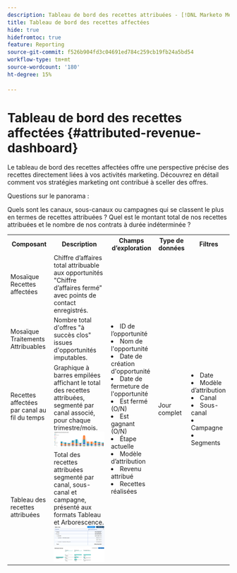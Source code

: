 ```yaml
---
description: Tableau de bord des recettes attribuées - [!DNL Marketo Measure] - Produit
title: Tableau de bord des recettes affectées
hide: true
hidefromtoc: true
feature: Reporting
source-git-commit: f526b904fd3c04691ed784c259cb19fb24a5bd54
workflow-type: tm+mt
source-wordcount: '180'
ht-degree: 15%

---
```


# Tableau de bord des recettes affectées {#attributed-revenue-dashboard}

Le tableau de bord des recettes affectées offre une perspective précise des recettes directement liées à vos activités marketing. Découvrez en détail comment vos stratégies marketing ont contribué à sceller des offres.

Questions sur le panorama :

Quels sont les canaux, sous-canaux ou campagnes qui se classent le plus en termes de recettes attribuées ?
Quel est le montant total de nos recettes attribuées et le nombre de nos contrats à durée indéterminée ?

<table style="table-layout:auto"> 
<tbody>
  <tr> 
   <th>Composant</th> 
   <th>Description</th>
   <th>Champs d’exploration</th>
   <th>Type de données</th>
   <th>Filtres</th>
  </tr>
  <tr>
    <td>Mosaïque Recettes affectées</td>
    <td>Chiffre d’affaires total attribuable aux opportunités "Chiffre d’affaires fermé" avec points de contact enregistrés.</td>
    <td rowspan="6"><li>ID de l’opportunité</li>
<li>Nom de l'opportunité</li>
<li>Date de création d'opportunité</li>
<li>Date de fermeture de l'opportunité</li>
<li>Est fermé (O/N)</li>
<li>Est gagnant (O/N)</li>
<li>Étape actuelle</li>
<li>Modèle d’attribution</li>
<li>Revenu attribué</li>
<li>Recettes réalisées</li></td>
    <td rowspan="6">Jour complet</td>
    <td rowspan="6"><li>Date</li>
<li>Modèle d’attribution</li>
<li>Canal</li>
<li>Sous-canal</li>
<li>Campagne</li>
<li>Segments</li></td>
  </tr>
  <tr>
    <td>Mosaïque Traitements Attribuables</td>
    <td>Nombre total d'offres "à succès clos" issues d'opportunités imputables.</td>
  </tr>
  <tr>
    <td>Recettes affectées par canal au fil du temps</td>
    <td>Graphique à barres empilées affichant le total des recettes attribuées, segmenté par canal associé, pour chaque trimestre/mois.
    <br/><img src="assets/attributed-revenue-dashboard-1.png" width="600"></td>
  </tr>
  <tr>
    <td>Tableau des recettes attribuées</td>
    <td>Total des recettes attribuées segmenté par canal, sous-canal et campagne, présenté aux formats Tableau et Arborescence.
    <br/><img src="assets/attributed-revenue-dashboard-2.png" width="600">
    <br/><img src="assets/attributed-revenue-dashboard-3.png" width="600"></td>
  </tr>
  </tr>
</tbody>
</table>
